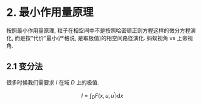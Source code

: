 # 2. 最小作用量原理

按照最小作用量原理, 粒子在相空间中不是按照哈密顿正则方程这样的微分方程演化, 而是按"代价"最小(严格说, 是取极值)的相空间路径演化. 蚂蚁视角 vs 上帝视角.

## 2.1 变分法

很多时候我们需要求 $I$ 在域 $D$ 上的极值. 

$$I=\int_DF(x,u,u^{\prime})\mathrm{d}x$$
